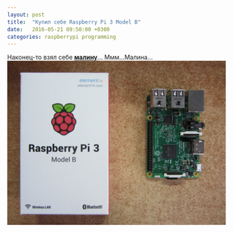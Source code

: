 ```yaml
---
layout: post
title:  "Купил себе Raspberry Pi 3 Model B"
date:   2016-05-21 09:50:00 +0300
categories: raspberrypi programming
---
```

Наконец-то взял себе [**малину**](http://amperka.ru/product/raspberry-pi-3-model-b?utm_source=itashobby&utm_medium=partner&utm_campaign=itashobby)...
Ммм...Малина...
![Raspberry Pi 3](/images/tumblr_o7ilok2Y2F1uh3r1eo1_1284.jpg)
